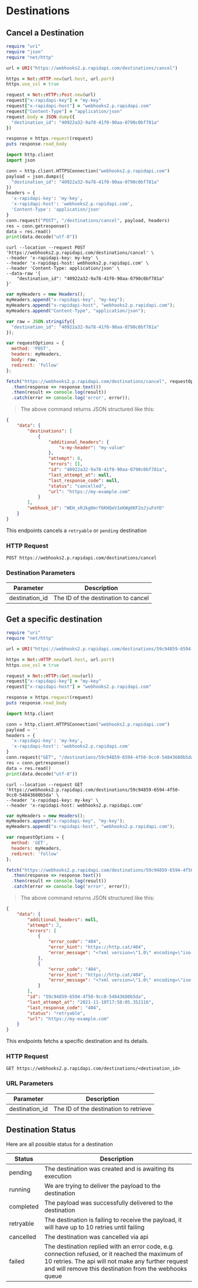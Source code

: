 # Destinations

## Cancel a Destination

```ruby
require "uri"
require "json"
require "net/http"

url = URI("https://webhooks2.p.rapidapi.com/destinations/cancel")

https = Net::HTTP.new(url.host, url.port)
https.use_ssl = true

request = Net::HTTP::Post.new(url)
request["x-rapidapi-key"] = "my-key"
request["x-rapidapi-host"] = "webhooks2.p.rapidapi.com"
request["Content-Type"] = "application/json"
request.body = JSON.dump({
  "destination_id": "40922a32-9a78-41f0-90aa-0790c0bf781a"
})

response = https.request(request)
puts response.read_body


```

```python
import http.client
import json

conn = http.client.HTTPSConnection("webhooks2.p.rapidapi.com")
payload = json.dumps({
  "destination_id": "40922a32-9a78-41f0-90aa-0790c0bf781a"
})
headers = {
  'x-rapidapi-key': 'my-key',
  'x-rapidapi-host': 'webhooks2.p.rapidapi.com',
  'Content-Type': 'application/json'
}
conn.request("POST", "/destinations/cancel", payload, headers)
res = conn.getresponse()
data = res.read()
print(data.decode("utf-8"))
```

```shell
curl --location --request POST 'https://webhooks2.p.rapidapi.com/destinations/cancel' \
--header 'x-rapidapi-key: my-key' \
--header 'x-rapidapi-host: webhooks2.p.rapidapi.com' \
--header 'Content-Type: application/json' \
--data-raw '{
    "destination_id": "40922a32-9a78-41f0-90aa-0790c0bf781a"
}'
```

```javascript
var myHeaders = new Headers();
myHeaders.append("x-rapidapi-key", "my-key");
myHeaders.append("x-rapidapi-host", "webhooks2.p.rapidapi.com");
myHeaders.append("Content-Type", "application/json");

var raw = JSON.stringify({
  "destination_id": "40922a32-9a78-41f0-90aa-0790c0bf781a"
});

var requestOptions = {
  method: 'POST',
  headers: myHeaders,
  body: raw,
  redirect: 'follow'
};

fetch("https://webhooks2.p.rapidapi.com/destinations/cancel", requestOptions)
  .then(response => response.text())
  .then(result => console.log(result))
  .catch(error => console.log('error', error));
```

> The above command returns JSON structured like this:

```json
{
    "data": {
        "destinations": [
            {
                "additional_headers": {
                    "x-my-header": "my-value"
                },
                "attempt": 0,
                "errors": [],
                "id": "40922a32-9a78-41f0-90aa-0790c0bf781a",
                "last_attempt_at": null,
                "last_response_code": null,
                "status": "cancelled",
                "url": "https://my-example.com"
            }
        ],
        "webhook_id": "WEH_xRJkg0mrf6KHQeV1eKWg6KF2oJjuFoYD"
    }
}
```

This endpoints cancels a `retryable` or `pending` destination

### HTTP Request

`POST https://webhooks2.p.rapidapi.com/destinations/cancel`

### Destination Parameters

Parameter | Description
--------- | -----------
destination_id | The ID of the destination to cancel

## Get a specific destination

```ruby
require "uri"
require "net/http"

url = URI("https://webhooks2.p.rapidapi.com/destinations/59c94859-6594-4f50-9cc0-54843680b5da")

https = Net::HTTP.new(url.host, url.port)
https.use_ssl = true

request = Net::HTTP::Get.new(url)
request["x-rapidapi-key"] = "my-key"
request["x-rapidapi-host"] = "webhooks2.p.rapidapi.com"

response = https.request(request)
puts response.read_body

```

```python
import http.client

conn = http.client.HTTPSConnection("webhooks2.p.rapidapi.com")
payload = ''
headers = {
  'x-rapidapi-key': 'my-key',
  'x-rapidapi-host': 'webhooks2.p.rapidapi.com'
}
conn.request("GET", "/destinations/59c94859-6594-4f50-9cc0-54843680b5da", payload, headers)
res = conn.getresponse()
data = res.read()
print(data.decode("utf-8"))
```

```shell
curl --location --request GET 'https://webhooks2.p.rapidapi.com/destinations/59c94859-6594-4f50-9cc0-54843680b5da' \
--header 'x-rapidapi-key: my-key' \
--header 'x-rapidapi-host: webhooks2.p.rapidapi.com'
```

```javascript
var myHeaders = new Headers();
myHeaders.append("x-rapidapi-key", "my-key");
myHeaders.append("x-rapidapi-host", "webhooks2.p.rapidapi.com");

var requestOptions = {
  method: 'GET',
  headers: myHeaders,
  redirect: 'follow'
};

fetch("https://webhooks2.p.rapidapi.com/destinations/59c94859-6594-4f50-9cc0-54843680b5da", requestOptions)
  .then(response => response.text())
  .then(result => console.log(result))
  .catch(error => console.log('error', error));
```

> The above command returns JSON structured like this:

```json
{
    "data": {
        "additional_headers": null,
        "attempt": 2,
        "errors": [
            {
                "error_code": "404",
                "error_hint": "https://http.cat/404",
                "error_message": "<?xml version=\"1.0\" encoding=\"iso-8859-1\"?>\n<!DOCTYPE html PUBLIC \"-//W3C//DTD XHTML 1.0 Transitional//EN\"\n         \"http://www.w3.org/TR/xhtml1/DTD/xhtml1-transitional.dtd\">\n<html xmlns=\"http://www.w3.org/1999/xhtml\" xml:lang=\"en\" lang=\"en\">\n\t<head>\n\t\t<title>404 - Not Found</title>\n\t</head>\n\t<body>\n\t\t<h1>404 - Not Found</h1>\n\t\t<script type=\"text/javascript\" src=\"//wpc.75674.betacdn.net/0075674/www/ec_tpm_bcon.js\"></script>\n\t</body>\n</html>\n"
            },
            {
                "error_code": "404",
                "error_hint": "https://http.cat/404",
                "error_message": "<?xml version=\"1.0\" encoding=\"iso-8859-1\"?>\n<!DOCTYPE html PUBLIC \"-//W3C//DTD XHTML 1.0 Transitional//EN\"\n         \"http://www.w3.org/TR/xhtml1/DTD/xhtml1-transitional.dtd\">\n<html xmlns=\"http://www.w3.org/1999/xhtml\" xml:lang=\"en\" lang=\"en\">\n\t<head>\n\t\t<title>404 - Not Found</title>\n\t</head>\n\t<body>\n\t\t<h1>404 - Not Found</h1>\n\t\t<script type=\"text/javascript\" src=\"//wpc.75674.betacdn.net/0075674/www/ec_tpm_bcon.js\"></script>\n\t</body>\n</html>\n"
            }
        ],
        "id": "59c94859-6594-4f50-9cc0-54843680b5da",
        "last_attempt_at": "2021-11-10T17:58:05.352116",
        "last_response_code": "404",
        "status": "retryable",
        "url": "https://my-example.com"
    }
}
```
This endpoints fetchs a specific destination and its details.

### HTTP Request

`GET https://webhooks2.p.rapidapi.com/destinations/<destination_id>`

### URL Parameters

Parameter | Description
--------- | -----------
destination_id | The ID of the destination to retrieve

## Destination Status

Here are all possible status for a destination

Status | Description
--------- | -----------
pending | The destination was created and is awaiting its execution
running | We are trying to deliver the payload to the destination
completed | The payload was successfully delivered to the destination
retryable | The destination is failing to receive the payload, it will have up to 10 retries until failing
cancelled | The destination was cancelled via api
failed | The destination replied with an error code, e.g. connection refused, or it reached the maximum of 10 retries. The api will not make any further request and will remove this destination from the webhooks queue